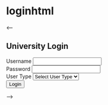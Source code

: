 # loginhtml
<--
<div class="container mt-5">
    <div class="row justify-content-center">
        <div class="col-md-6">
            <h2 class="mb-4">University Login</h2>
            <form>
                <div class="mb-3">
                    <label for="username" class="form-label">Username</label>
                    <input type="text" class="form-control" id="username" required>
                </div>
                <div class="mb-3">
                    <label for="password" class="form-label">Password</label>
                    <input type="password" class="form-control" id="password" required>
                </div>
                <div class="mb-3">
                    <label for="userType" class="form-label">User Type</label>
                    <select class="form-select" id="userType" required>
                        <option value="">Select User Type</option>
                        <option value="Admin">Admin</option>
                        <option value="Student">Student</option>
                        <option value="Faculty">Faculty</option>
                    </select>
                </div>
                <button type="button" class="btn btn-dark" (click)="Authentication()">Login</button>
            </form>
        </div>
    </div>
</div>
-->
